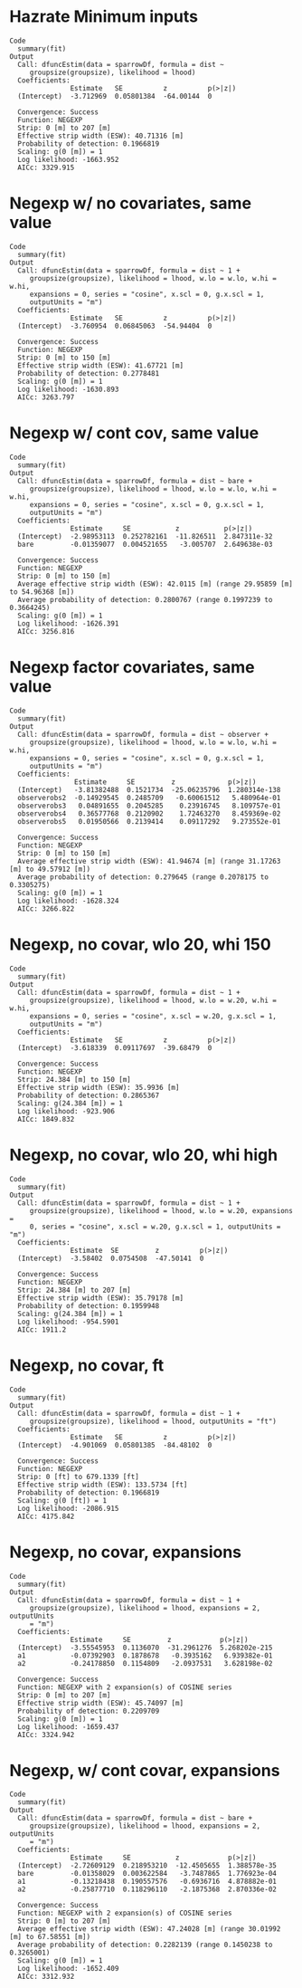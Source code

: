 # Hazrate Minimum inputs

    Code
      summary(fit)
    Output
      Call: dfuncEstim(data = sparrowDf, formula = dist ~
         groupsize(groupsize), likelihood = lhood)
      Coefficients:
                   Estimate   SE          z          p(>|z|)
      (Intercept)  -3.712969  0.05801384  -64.00144  0      
      
      Convergence: Success
      Function: NEGEXP  
      Strip: 0 [m] to 207 [m] 
      Effective strip width (ESW): 40.71316 [m] 
      Probability of detection: 0.1966819
      Scaling: g(0 [m]) = 1
      Log likelihood: -1663.952 
      AICc: 3329.915

# Negexp w/ no covariates, same value

    Code
      summary(fit)
    Output
      Call: dfuncEstim(data = sparrowDf, formula = dist ~ 1 +
         groupsize(groupsize), likelihood = lhood, w.lo = w.lo, w.hi = w.hi,
         expansions = 0, series = "cosine", x.scl = 0, g.x.scl = 1,
         outputUnits = "m")
      Coefficients:
                   Estimate   SE          z          p(>|z|)
      (Intercept)  -3.760954  0.06845063  -54.94404  0      
      
      Convergence: Success
      Function: NEGEXP  
      Strip: 0 [m] to 150 [m] 
      Effective strip width (ESW): 41.67721 [m] 
      Probability of detection: 0.2778481
      Scaling: g(0 [m]) = 1
      Log likelihood: -1630.893 
      AICc: 3263.797

# Negexp w/ cont cov, same value

    Code
      summary(fit)
    Output
      Call: dfuncEstim(data = sparrowDf, formula = dist ~ bare +
         groupsize(groupsize), likelihood = lhood, w.lo = w.lo, w.hi = w.hi,
         expansions = 0, series = "cosine", x.scl = 0, g.x.scl = 1,
         outputUnits = "m")
      Coefficients:
                   Estimate     SE           z           p(>|z|)     
      (Intercept)  -2.98953113  0.252782161  -11.826511  2.847311e-32
      bare         -0.01359077  0.004521655   -3.005707  2.649638e-03
      
      Convergence: Success
      Function: NEGEXP  
      Strip: 0 [m] to 150 [m] 
      Average effective strip width (ESW): 42.0115 [m] (range 29.95859 [m] to 54.96368 [m]) 
      Average probability of detection: 0.2800767 (range 0.1997239 to 0.3664245)
      Scaling: g(0 [m]) = 1
      Log likelihood: -1626.391 
      AICc: 3256.816

# Negexp factor covariates, same value

    Code
      summary(fit)
    Output
      Call: dfuncEstim(data = sparrowDf, formula = dist ~ observer +
         groupsize(groupsize), likelihood = lhood, w.lo = w.lo, w.hi = w.hi,
         expansions = 0, series = "cosine", x.scl = 0, g.x.scl = 1,
         outputUnits = "m")
      Coefficients:
                    Estimate     SE         z             p(>|z|)      
      (Intercept)   -3.81382488  0.1521734  -25.06235796  1.280314e-138
      observerobs2  -0.14929545  0.2485709   -0.60061512   5.480964e-01
      observerobs3   0.04891655  0.2045285    0.23916745   8.109757e-01
      observerobs4   0.36577768  0.2120902    1.72463270   8.459369e-02
      observerobs5   0.01950566  0.2139414    0.09117292   9.273552e-01
      
      Convergence: Success
      Function: NEGEXP  
      Strip: 0 [m] to 150 [m] 
      Average effective strip width (ESW): 41.94674 [m] (range 31.17263 [m] to 49.57912 [m]) 
      Average probability of detection: 0.279645 (range 0.2078175 to 0.3305275)
      Scaling: g(0 [m]) = 1
      Log likelihood: -1628.324 
      AICc: 3266.822

# Negexp, no covar, wlo 20, whi 150

    Code
      summary(fit)
    Output
      Call: dfuncEstim(data = sparrowDf, formula = dist ~ 1 +
         groupsize(groupsize), likelihood = lhood, w.lo = w.20, w.hi = w.hi,
         expansions = 0, series = "cosine", x.scl = w.20, g.x.scl = 1,
         outputUnits = "m")
      Coefficients:
                   Estimate   SE          z          p(>|z|)
      (Intercept)  -3.618339  0.09117697  -39.68479  0      
      
      Convergence: Success
      Function: NEGEXP  
      Strip: 24.384 [m] to 150 [m] 
      Effective strip width (ESW): 35.9936 [m] 
      Probability of detection: 0.2865367
      Scaling: g(24.384 [m]) = 1
      Log likelihood: -923.906 
      AICc: 1849.832

# Negexp, no covar, wlo 20, whi high

    Code
      summary(fit)
    Output
      Call: dfuncEstim(data = sparrowDf, formula = dist ~ 1 +
         groupsize(groupsize), likelihood = lhood, w.lo = w.20, expansions =
         0, series = "cosine", x.scl = w.20, g.x.scl = 1, outputUnits = "m")
      Coefficients:
                   Estimate  SE         z          p(>|z|)
      (Intercept)  -3.58402  0.0754508  -47.50141  0      
      
      Convergence: Success
      Function: NEGEXP  
      Strip: 24.384 [m] to 207 [m] 
      Effective strip width (ESW): 35.79178 [m] 
      Probability of detection: 0.1959948
      Scaling: g(24.384 [m]) = 1
      Log likelihood: -954.5901 
      AICc: 1911.2

# Negexp, no covar, ft

    Code
      summary(fit)
    Output
      Call: dfuncEstim(data = sparrowDf, formula = dist ~ 1 +
         groupsize(groupsize), likelihood = lhood, outputUnits = "ft")
      Coefficients:
                   Estimate   SE          z          p(>|z|)
      (Intercept)  -4.901069  0.05801385  -84.48102  0      
      
      Convergence: Success
      Function: NEGEXP  
      Strip: 0 [ft] to 679.1339 [ft] 
      Effective strip width (ESW): 133.5734 [ft] 
      Probability of detection: 0.1966819
      Scaling: g(0 [ft]) = 1
      Log likelihood: -2086.915 
      AICc: 4175.842

# Negexp, no covar, expansions

    Code
      summary(fit)
    Output
      Call: dfuncEstim(data = sparrowDf, formula = dist ~ 1 +
         groupsize(groupsize), likelihood = lhood, expansions = 2, outputUnits
         = "m")
      Coefficients:
                   Estimate     SE         z            p(>|z|)      
      (Intercept)  -3.55545953  0.1136070  -31.2961276  5.268202e-215
      a1           -0.07392903  0.1878678   -0.3935162   6.939382e-01
      a2           -0.24178850  0.1154809   -2.0937531   3.628198e-02
      
      Convergence: Success
      Function: NEGEXP with 2 expansion(s) of COSINE series 
      Strip: 0 [m] to 207 [m] 
      Effective strip width (ESW): 45.74097 [m] 
      Probability of detection: 0.2209709
      Scaling: g(0 [m]) = 1
      Log likelihood: -1659.437 
      AICc: 3324.942

# Negexp, w/ cont covar, expansions

    Code
      summary(fit)
    Output
      Call: dfuncEstim(data = sparrowDf, formula = dist ~ bare +
         groupsize(groupsize), likelihood = lhood, expansions = 2, outputUnits
         = "m")
      Coefficients:
                   Estimate     SE           z            p(>|z|)     
      (Intercept)  -2.72609129  0.218953210  -12.4505655  1.388578e-35
      bare         -0.01358029  0.003622584   -3.7487865  1.776923e-04
      a1           -0.13218438  0.190557576   -0.6936716  4.878882e-01
      a2           -0.25877710  0.118296110   -2.1875368  2.870336e-02
      
      Convergence: Success
      Function: NEGEXP with 2 expansion(s) of COSINE series 
      Strip: 0 [m] to 207 [m] 
      Average effective strip width (ESW): 47.24028 [m] (range 30.01992 [m] to 67.58551 [m]) 
      Average probability of detection: 0.2282139 (range 0.1450238 to 0.3265001)
      Scaling: g(0 [m]) = 1
      Log likelihood: -1652.409 
      AICc: 3312.932

